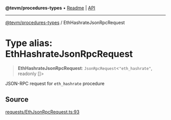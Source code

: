 **@tevm/procedures-types** • [Readme](../README.md) \| [API](../globals.md)

***

[@tevm/procedures-types](../README.md) / EthHashrateJsonRpcRequest

# Type alias: EthHashrateJsonRpcRequest

> **EthHashrateJsonRpcRequest**: `JsonRpcRequest`\<`"eth_hashrate"`, readonly []\>

JSON-RPC request for `eth_hashrate` procedure

## Source

[requests/EthJsonRpcRequest.ts:93](https://github.com/evmts/tevm-monorepo/blob/main/packages/procedures-types/src/requests/EthJsonRpcRequest.ts#L93)
